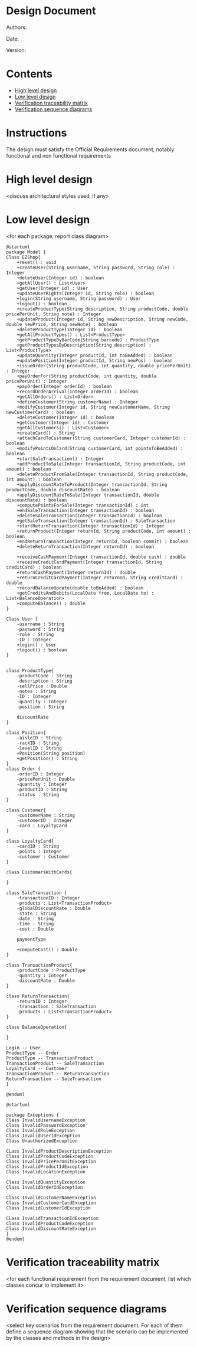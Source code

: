 # Design Document 


Authors: 

Date:

Version:


# Contents

- [High level design](#package-diagram)
- [Low level design](#class-diagram)
- [Verification traceability matrix](#verification-traceability-matrix)
- [Verification sequence diagrams](#verification-sequence-diagrams)

# Instructions

The design must satisfy the Official Requirements document, notably functional and non functional requirements

# High level design 

<discuss architectural styles used, if any>
<report package diagram>






# Low level design

<for each package, report class diagram>

```plantuml
@startuml
package Model {
Class EZShop{
    +reset() : void
    +createUser(String username, String password, String role) : Integer
    +deleteUser(Integer id) : boolean
    +getAllUser() : List<User>
    +getUser(Integer id) : User
    +updateUserRights(Integer id, String role) : boolean
    +login(String username, String password) : User
    +logout() : boolean
    +createProductType(String description, String productCode, double pricePerUnit, String note) : Integer
    +updateProduct(Integer id, String newDescription, String newCode, double newPrice, String newNote) : boolean
    +deleteProductType(Integer id) : boolean
    +getAllProductTypes() : List<ProductType>
    +getProductTypeByBarCode(String barcode) : ProductType
    +getProductTypesByDescription(String description) : List<ProductType> 
    +updateQuantity(Integer productId, int toBeAdded) : boolean
    +updatePosition(Integer productId, String newPos) : boolean
    +issueOrder(String productCode, int quantity, double pricePerUnit) : Integer
    +payOrderFor(String productCode, int quantity, double pricePerUnit) : Integer
    +payOrder(Integer orderId) : boolean
    +recordOrderArrival(Integer orderId) : boolean
    +getAllOrders() : List<Order>
    +defineCustomer(String customerName) : Integer
    +modifyCustomer(Integer id, String newCustomerName, String newCustomerCard) : boolean
    +deleteCustomer(Integer id) : boolean
    +getCustomer(Integer id) : Customer
    +getAllCustomers() : List<Customer>
    +createCard() : String
    +attachCardToCustomer(String customerCard, Integer customerId) : boolean
    +modifyPointsOnCard(String customerCard, int pointsToBeAdded) : boolean
    +startSaleTransaction() : Integer
    +addProductToSale(Integer transactionId, String productCode, int amount) : boolean
    +deleteProductFromSale(Integer transactionId, String productCode, int amount) : boolean
    +applyDiscountRateToProduct(Integer transactionId, String productCode, double discountRate) : boolean
    +applyDiscountRateToSale(Integer transactionId, double discountRate) : boolean
    +computePointsForSale(Integer transactionId) : int
    +endSaleTransaction(Integer transactionId) : boolean
    +deleteSaleTransaction(Integer transactionId) : boolean
    +getSaleTransaction(Integer transactionId) : SaleTransaction
    +startReturnTransaction(Integer transactionId) : Integer
    +returnProduct(Integer returnId, String productCode, int amount) : boolean
    +endReturnTransaction(Integer returnId, boolean commit) : boolean
    +deleteReturnTransaction(Integer returnId) : boolean

    +receiveCashPayment(Integer transactionId, double cash) : double
    +receiveCreditCardPayment(Integer transactionId, String creditCard) : boolean
    +returnCashPayment(Integer returnId) : double
    +returnCreditCardPayment(Integer returnId, String creditCard) : double
    +recordBalanceUpdate(double toBeAdded) : boolean
    +getCreditsAndDebits(LocalDate from, LocalDate to) : List<BalanceOperation>
    +computeBalance() : double
}

Class User {
    -username : String
    -password : String
    -role : String
    -ID : Integer
    +login() : User
    +logout() : boolean
}


class ProductType{
    -productCode : String
    -description : String
    -sellPrice : Double
    -notes : String
    -ID : Integer
    -quantity : Integer
    -position : String

    discountRate
}

class Position{
    -aisleID : String
    -rackID : String
    -levelID : String
    +Position(String position)
    +getPosition() : String
}
class Order {
    -orderID : Integer
    -pricePerUnit : Double
    -quantity : Integer
    -productID : String
    -status : String
}

class Customer{
    -customerName : String
    -customerID : Integer
    -card : LoyaltyCard
}

class LoyaltyCard{
    -cardID : String
    -points : Integer
    -customer : Customer
}

class CustomersWithCards{

}

class SaleTransaction {
    -transactionID : Integer
    -products : List<TransactionProduct>
    -globalDiscountRate : Double
    -state : String
    -date : String
    -time : String
    -cost : Double

    paymentType

    +computeCost() : Double
}

class TransactionProduct{
    -productCode : ProductType
    -quantity : Integer
    -discountRate : Double
}

class ReturnTransaction{
    -returnID : Integer
    -transaction : SaleTransaction
    -products : List<TransactionProduct>
}

class BalanceOperation{

}

Login -- User
ProductType -- Order
ProductType -- TransactionProduct
TransactionProduct -- SaleTransaction
LoyaltyCard -- Customer
TransactionProduct -- ReturnTransaction
ReturnTransaction -- SaleTransaction
}

@enduml
```
```plantuml
@startuml

package Exceptions {
Class InvalidUsernameException
Class InvalidPasswordException
Class InvalidRoleException
Class InvalidUserIdException
Class UnauthorizedException

CLass InvalidProductDescriptionException
Class InvalidProductCodeException
Class InvalidPricePerUnitException
Class InvalidProductIdException
Class InvalidLocationException

Class InvalidQuantityException
Class InvalidOrderIdException

Class InvalidCustomerNameException
Class InvalidCustomerCardException
Class InvalidCustomerIdException

CLass InvalidTransactionIdException
Class InvalidProductCodeException
Class InvalidDiscountRateException
}
@enduml
```

# Verification traceability matrix

\<for each functional requirement from the requirement document, list which classes concur to implement it>











# Verification sequence diagrams 
\<select key scenarios from the requirement document. For each of them define a sequence diagram showing that the scenario can be implemented by the classes and methods in the design>

